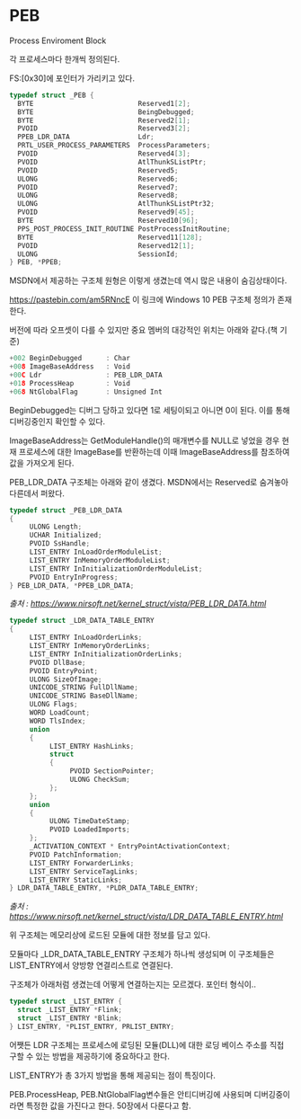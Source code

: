 # PEB

Process Enviroment Block

각 프로세스마다 한개씩 정의된다.

FS:[0x30]에 포인터가 가리키고 있다.

```C++
typedef struct _PEB {
  BYTE                          Reserved1[2];
  BYTE                          BeingDebugged;
  BYTE                          Reserved2[1];
  PVOID                         Reserved3[2];
  PPEB_LDR_DATA                 Ldr;
  PRTL_USER_PROCESS_PARAMETERS  ProcessParameters;
  PVOID                         Reserved4[3];
  PVOID                         AtlThunkSListPtr;
  PVOID                         Reserved5;
  ULONG                         Reserved6;
  PVOID                         Reserved7;
  ULONG                         Reserved8;
  ULONG                         AtlThunkSListPtr32;
  PVOID                         Reserved9[45];
  BYTE                          Reserved10[96];
  PPS_POST_PROCESS_INIT_ROUTINE PostProcessInitRoutine;
  BYTE                          Reserved11[128];
  PVOID                         Reserved12[1];
  ULONG                         SessionId;
} PEB, *PPEB;
```

MSDN에서 제공하는 구조체 원형은 이렇게 생겼는데 역시 많은 내용이 숨김상태이다.

https://pastebin.com/am5RNncE 이 링크에 Windows 10 PEB 구조체 정의가 존재한다.

버전에 따라 오프셋이 다를 수 있지만 중요 멤버의 대강적인 위치는 아래와 같다.(책 기준)

```C++
+002 BeginDebugged      : Char
+008 ImageBaseAddress   : Void
+00C Ldr                : PEB_LDR_DATA
+018 ProcessHeap        : Void
+068 NtGlobalFlag       : Unsigned Int
```

BeginDebugged는 디버그 당하고 있다면 1로 세팅이되고 아니면 0이 된다. 이를 통해 디버깅중인지 확인할 수 있다.

ImageBaseAddress는 GetModuleHandle()의 매개변수를 NULL로 넣었을 경우 현재 프로세스에 대한 ImageBase를 반환하는데 이때 ImageBaseAddress를 참조하여 값을 가져오게 된다.

PEB_LDR_DATA 구조체는 아래와 같이 생겼다. MSDN에서는 Reserved로 숨겨놓아 다른데서 퍼왔다.

```C++
typedef struct _PEB_LDR_DATA
{
     ULONG Length;
     UCHAR Initialized;
     PVOID SsHandle;
     LIST_ENTRY InLoadOrderModuleList;
     LIST_ENTRY InMemoryOrderModuleList;
     LIST_ENTRY InInitializationOrderModuleList;
     PVOID EntryInProgress;
} PEB_LDR_DATA, *PPEB_LDR_DATA;
```

_출처 : https://www.nirsoft.net/kernel_struct/vista/PEB_LDR_DATA.html_

```C++
typedef struct _LDR_DATA_TABLE_ENTRY
{
     LIST_ENTRY InLoadOrderLinks;
     LIST_ENTRY InMemoryOrderLinks;
     LIST_ENTRY InInitializationOrderLinks;
     PVOID DllBase;
     PVOID EntryPoint;
     ULONG SizeOfImage;
     UNICODE_STRING FullDllName;
     UNICODE_STRING BaseDllName;
     ULONG Flags;
     WORD LoadCount;
     WORD TlsIndex;
     union
     {
          LIST_ENTRY HashLinks;
          struct
          {
               PVOID SectionPointer;
               ULONG CheckSum;
          };
     };
     union
     {
          ULONG TimeDateStamp;
          PVOID LoadedImports;
     };
     _ACTIVATION_CONTEXT * EntryPointActivationContext;
     PVOID PatchInformation;
     LIST_ENTRY ForwarderLinks;
     LIST_ENTRY ServiceTagLinks;
     LIST_ENTRY StaticLinks;
} LDR_DATA_TABLE_ENTRY, *PLDR_DATA_TABLE_ENTRY;
```

_출처 : https://www.nirsoft.net/kernel_struct/vista/LDR_DATA_TABLE_ENTRY.html_

위 구조체는 메모리상에 로드된 모듈에 대한 정보를 담고 있다.

모듈마다 _LDR_DATA_TABLE_ENTRY 구조체가 하나씩 생성되며 이 구조체들은 LIST_ENTRY에서 양방향 연결리스트로 연결된다.

구조체가 아래처럼 생겼는데 어떻게 연결하는지는 모르겠다. 포인터 형식이..

```C++
typedef struct _LIST_ENTRY {
  struct _LIST_ENTRY *Flink;
  struct _LIST_ENTRY *Blink;
} LIST_ENTRY, *PLIST_ENTRY, PRLIST_ENTRY;
```

어쨋든 LDR 구조체는 프로세스에 로딩된 모듈(DLL)에 대한 로딩 베이스 주소를 직접 구할 수 있는 방법을 제공하기에 중요하다고 한다.

LIST_ENTRY가 총 3가지 방법을 통해 제공되는 점이 특징이다.

PEB.ProcessHeap, PEB.NtGlobalFlag변수들은 안티디버깅에 사용되며 디버깅중이라면 특정한 값을 가진다고 한다. 50장에서 다룬다고 함.